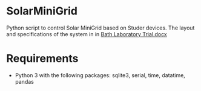 # SolarMiniGrid
Python script to control Solar MiniGrid based on Studer devices. The layout and specifications of the system in in [Bath Laboratory Trial.docx](/Bath%20Laboratory%20Trial.docx)

# Requirements
* Python 3 with the following packages: sqlite3, serial, time, datatime, pandas
